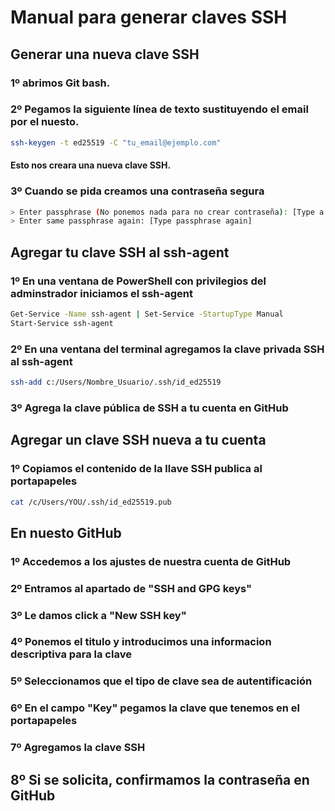 # Manual para generar claves SSH

## Generar una nueva clave SSH

### 1º abrimos Git bash.

### 2º Pegamos la siguiente línea de texto sustituyendo el email por el nuesto.
```bash
ssh-keygen -t ed25519 -C "tu_email@ejemplo.com"
```
#### Esto nos creara una nueva clave SSH.

### 3º Cuando se pida creamos una contraseña segura
```bash
> Enter passphrase (No ponemos nada para no crear contraseña): [Type a passphrase]
> Enter same passphrase again: [Type passphrase again]
```
## Agregar tu clave SSH al ssh-agent

### 1º En una ventana de PowerShell con privilegios del adminstrador iniciamos el ssh-agent

```bash
Get-Service -Name ssh-agent | Set-Service -StartupType Manual
Start-Service ssh-agent
```
### 2º En una ventana del terminal agregamos la clave privada SSH al ssh-agent
```bash
ssh-add c:/Users/Nombre_Usuario/.ssh/id_ed25519
```
### 3º Agrega la clave pública de SSH a tu cuenta en GitHub

## Agregar un clave SSH nueva a tu cuenta

### 1º Copiamos el contenido de la llave SSH publica al portapapeles
```bash
cat /c/Users/YOU/.ssh/id_ed25519.pub
```
## En nuesto GitHub

### 1º Accedemos a los ajustes de nuestra cuenta de GitHub

### 2º Entramos al apartado de "SSH and GPG keys"

### 3º Le damos click a "New SSH key"

### 4º Ponemos el titulo y introducimos una informacion descriptiva para la clave

### 5º Seleccionamos que el tipo de clave sea de autentificación

### 6º En el campo "Key" pegamos la clave que tenemos en el portapapeles

### 7º Agregamos la clave SSH

## 8º Si se solicita, confirmamos la contraseña en GitHub